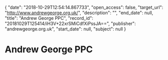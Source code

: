 {
  "date": "2018-10-29T12:54:14.867733", 
  "open_access": false, 
  "target_url": "http://www.andrewgeorge.org.uk/", 
  "description": "", 
  "end_date": null, 
  "title": "Andrew George PPC", 
  "record_id": "20181029T125414/iH3V+22xrSMiCdfXiPssJA==", 
  "publisher": "andrewgeorge.org.uk", 
  "start_date": null, 
  "subject": null
}

# Andrew George PPC

